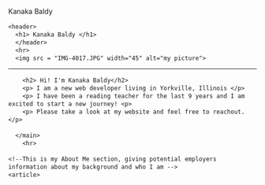 Kanaka Baldy 
<!DOCTYPE html>
<html lang="en">
  <head>
    <meta charset="utf-8">
    <meta name="viewport" content="width=device-width">
    <title>replit</title>
    <link href="style.css" rel="stylesheet" type="text/css" />
  </head>
  <body>
    
    <header>
      <h1> Kanaka Baldy </h1>
      </header>
      <hr>
      <img src = "IMG-4017.JPG" width="45" alt="my picture">
     
<hr>
<!-- Here is a little section explaining where I am from and what my previous career -->
      <main> 
        
        <h2> Hi! I'm Kanaka Baldy</h2>
        <p> I am a new web developer living in Yorkville, Illinois </p>
        <p> I have been a reading teacher for the last 9 years and I am excited to start a new journey! <p>
        <p> Please take a look at my website and feel free to reachout. </p>
      
      </main>
        <hr>
      
    <!--This is my About Me section, giving potential employers information about my background and who I am -->
    <article>
